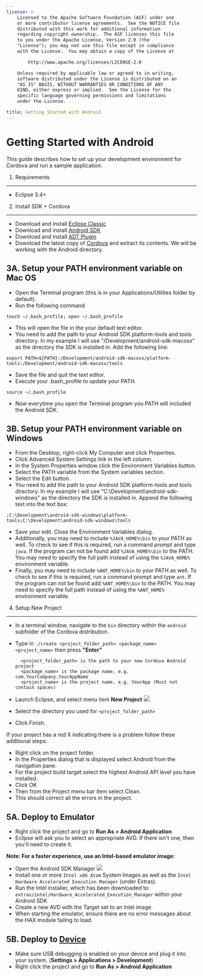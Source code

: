 ```yaml
---
license: >
    Licensed to the Apache Software Foundation (ASF) under one
    or more contributor license agreements.  See the NOTICE file
    distributed with this work for additional information
    regarding copyright ownership.  The ASF licenses this file
    to you under the Apache License, Version 2.0 (the
    "License"); you may not use this file except in compliance
    with the License.  You may obtain a copy of the License at

        http://www.apache.org/licenses/LICENSE-2.0

    Unless required by applicable law or agreed to in writing,
    software distributed under the License is distributed on an
    "AS IS" BASIS, WITHOUT WARRANTIES OR CONDITIONS OF ANY
    KIND, either express or implied.  See the License for the
    specific language governing permissions and limitations
    under the License.

title: Getting Started with Android
---
```


Getting Started with Android
============================

This guide describes how to set up your development environment for Cordova and run a sample application.

1. Requirements
---------------

- Eclipse 3.4+


2. Install SDK + Cordova
------------------------

- Download and install [Eclipse Classic](http://www.eclipse.org/downloads/)
- Download and install [Android SDK](http://developer.android.com/sdk/index.html)
- Download and install [ADT Plugin](http://developer.android.com/sdk/eclipse-adt.html#installing)
- Download the latest copy of [Cordova](http://cordova.apache.org/) and extract its contents. We will be working with the Android directory.


3A. Setup your PATH environment variable on Mac OS
---------------------------------------

- Open the Terminal program (this is in your Applications/Utilites folder by default).
- Run the following command

`touch ~/.bash_profile; open ~/.bash_profile`

- This will open the file in the your default text editor.
- You need to add the path to your Android SDK platform-tools and tools directory. In my example I will use "/Development/android-sdk-macosx" as the directory the SDK is installed in. Add the following line:

`export PATH=${PATH}:/Development/android-sdk-macosx/platform-tools:/Development/android-sdk-macosx/tools` 

- Save the file and quit the text editor.
- Execute your .bash_profile to update your PATH. 

`source ~/.bash_profile`

- Now everytime you open the Terminal program you PATH will included the Android SDK.

3B. Setup your PATH environment variable on Windows
---------------------------------------

- From the Desktop, right-click My Computer and click Properties.
- Click Advanced System Settings link in the left column.
- In the System Properties window click the Environment Variables button.
- Select the PATH variable from the System variables section.
- Select the Edit button.
- You need to add the path to your Android SDK platform-tools and tools directory. In my example I will use "C:\Development\android-sdk-windows" as the directory the SDK is installed in. Append the following text into the text box:

`;C:\Development\android-sdk-windows\platform-tools;C:\Development\android-sdk-windows\tools`

- Save your edit. Close the Environment Variables dialog.
- Additionally, you may need to include `%JAVA_HOME%\bin` to your PATH as well. To check to see if this is required, run a command prompt and type `java`. If the program can not be found add `%JAVA_HOME%\bin` to the PATH. You may need to specify the full path instead of using the `%JAVA_HOME%` environment variable.
- Finally, you may need to include `%ANT_HOME%\bin` to your PATH as well. To check to see if this is required, run a command prompt and type `ant`. If the program can not be found add `%ANT_HOME%\bin` to the PATH. You may need to specify the full path instead of using the `%ANT_HOME%` environment variable.


4. Setup New Project
--------------------

- In a terminal window, navigate to the `bin` directory within the `android` subfolder of the Cordova distribution.
- Type in `./create <project_folder_path> <package_name> <project_name>` then press **"Enter"**

        <project_folder_path> is the path to your new Cordova Android project
        <package_name> is the package name, e.g. com.YourCompany.YourAppName
        <project_name> is the project name, e.g. YourApp (Must not contain spaces)

- Launch Eclipse, and select menu item **New Project**
    ![](img/guide/platforms/android/eclipse_new_project.png)
- Select the directory you used for `<project_folder_path>`
- Click Finish.

If your project has a red X indicating there is a problem follow these additional steps:

- Right click on the project folder.
- In the Properties dialog that is displayed select Android from the navigation pane.
- For the project build target select the highest Android API level you have installed.
- Click OK
- Then from the Project menu bar item select Clean.
- This should correct all the errors in the project.

5A. Deploy to Emulator
----------------------

- Right click the project and go to **Run As &gt; Android Application**
- Eclipse will ask you to select an appropriate AVD. If there isn't one, then you'll need to create it.

**Note: For a faster experience, use an Intel-based emulator image:**

- Open the Android SDK Manager
  ![](img/guide/platforms/android/eclipse_android_sdk_button.png)
- Install one or more `Intel x86 Atom` System Images as well as the `Intel Hardware Accelerated Execution Manager` (under Extras).
- Run the Intel installer, which has been downloaded to: `extras/intel/Hardware_Accelerated_Execution_Manager` within your Android SDK
- Create a new AVD with the Target set to an Intel image.
- When starting the emulator, ensure there are no error messages about the HAX module failing to load.


5B. Deploy to [Device](../../../cordova/device/device.html)
--------------------

- Make sure USB debugging is enabled on your device and plug it into your system. (**Settings &gt; Applications &gt; Development**)
- Right click the project and go to **Run As &gt; Android Application**

